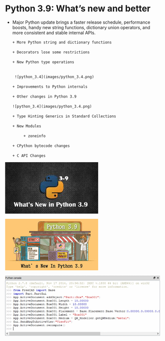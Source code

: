 # Python 3.9: What’s new and better

+ Major Python update brings a faster release schedule, performance boosts, handy new string functions,
 dictionary union operators, and more consistent and stable internal APIs.
     
      + More Python string and dictionary functions
      
      + Decorators lose some restrictions
      
      + New Python type operations
      
      
       ![python_3.4](images/python_3.4.png)
      
      + Improvements to Python internals
      
      + Other changes in Python 3.9
      
      ![python_3.4](images/python_3.4.png)
      
      + Type Hinting Generics in Standard Collections
      
      + New Modules
          
           + zoneinfo
           
      + CPython bytecode changes
      
      + C API Changes
      
      
      
 
 
 ![python_a](images/python_a.jpg)
 
 
 
 
  ![python_3.91](images/python_3.91.jpg)
  
  
  
  
  ![python_3.93](images/python_3.93.jpg)

   
